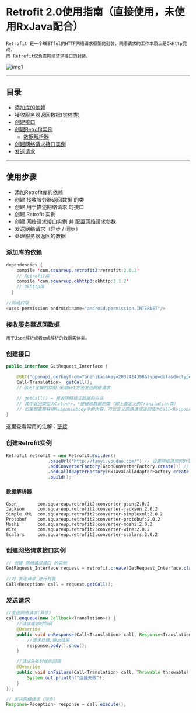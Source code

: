 # Retrofit 2.0使用指南（直接使用，未使用RxJava配合）
```
Retrofit 是一个RESTful的HTTP网络请求框架的封装，网络请求的工作本质上是OkHttp完成，
而 Retrofit仅负责网络请求接口的封装。
```
![img1](http://upload-images.jianshu.io/upload_images/944365-b5194f1d16673589.png?imageMogr2/auto-orient/strip%7CimageView2/2/w/1240)
***
## 目录
* [添加库的依赖](#添加库的依赖)  
* [接收服务器返回数据(实体类)](#接收服务器返回数据)
* [创建接口](#创建接口)
* [创建Retrofit实例](#创建retrofit实例)
    * [数据解析器](#数据解析器)
* [创建网络请求接口实例](#创建网络请求接口实例)
* [发送请求](#发送请求)
***
## 使用步骤
* 添加Retrofit库的依赖
* 创建 接收服务器返回数据 的类 
* 创建 用于描述网络请求 的接口 
* 创建 Retrofit 实例
* 创建 网络请求接口实例 并 配置网络请求参数
* 发送网络请求（异步 / 同步）
* 处理服务器返回的数据
### 添加库的依赖
```java
dependencies {
    compile 'com.squareup.retrofit2:retrofit:2.0.2'
    // Retrofit库
    compile 'com.squareup.okhttp3:okhttp:3.1.2'
    // Okhttp库
  }
  
//网络权限
<uses-permission android:name="android.permission.INTERNET"/>
```
### 接收服务器返回数据
```
用于Json解析或者xml解析的数据实体类。
```
### 创建接口
```java
public interface GetRequest_Interface {

    @GET("openapi.do?keyfrom=Yanzhikai&key=2032414398&type=data&doctype=json&version=1.1&q=car")
    Call<Translation>  getCall();
    // @GET注解的作用:采用Get方法发送网络请求

    // getCall() = 接收网络请求数据的方法
    // 其中返回类型为Call<*>，*是接收数据的类（即上面定义的Translation类）
    // 如果想直接获得Responsebody中的内容，可以定义网络请求返回值为Call<ResponseBody>
}
```
这里查看常用的注解：[链接](https://github.com/MaosanDao/AndroidNote/tree/master/retrofit)
### 创建Retrofit实例
```java
Retrofit retrofit = new Retrofit.Builder()
                .baseUrl("http://fanyi.youdao.com/") // 设置网络请求的Url地址
                .addConverterFactory(GsonConverterFactory.create()) // 设置数据解析器
                .addCallAdapterFactory(RxJavaCallAdapterFactory.create()) // 支持RxJava平台
                .build();
```
#### 数据解析器
```
Gson	    com.squareup.retrofit2:converter-gson:2.0.2
Jackson	    com.squareup.retrofit2:converter-jackson:2.0.2
Simple XML	com.squareup.retrofit2:converter-simplexml:2.0.2
Protobuf	com.squareup.retrofit2:converter-protobuf:2.0.2
Moshi	    com.squareup.retrofit2:converter-moshi:2.0.2
Wire	    com.squareup.retrofit2:converter-wire:2.0.2
Scalars	    com.squareup.retrofit2:converter-scalars:2.0.2
```
### 创建网络请求接口实例
```java
// 创建 网络请求接口 的实例
GetRequest_Interface request = retrofit.create(GetRequest_Interface.class);

//对 发送请求 进行封装
Call<Reception> call = request.getCall();
```
### 发送请求
```java
//发送网络请求(异步)
call.enqueue(new Callback<Translation>() {
    //请求成功时回调
    @Override
    public void onResponse(Call<Translation> call, Response<Translation> response) {
        //请求处理,输出结果
        response.body().show();
    }

    //请求失败时候的回调
    @Override
    public void onFailure(Call<Translation> call, Throwable throwable) {
        System.out.println("连接失败");
    }
});

// 发送网络请求（同步）
Response<Reception> response = call.execute();
```




























